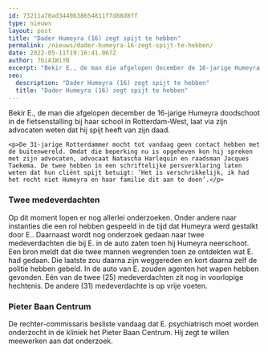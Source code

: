 ```yaml
---
id: 73211a70ad3440b38654811f7d88d8ff
type: nieuws
layout: post
title: "Dader Humeyra (16) zegt spijt te hebben"
permalink: /nieuws/dader-humeyra-16-zegt-spijt-te-hebben/
date: 2022-05-11T19:16:41.067Z
author: 7biA1WiYB
excerpt: "Bekir E., de man die afgelopen december de 16-jarige Humeyra doodschoot in de fietsenstalling bij haar school in Rotterdam-West, laat via zijn advocaten weten dat hij spijt heeft van zijn daad.  "
seo:
  description: "Dader Humeyra (16) zegt spijt te hebben"
  title: "Dader Humeyra (16) zegt spijt te hebben"
---
```

Bekir E., de man die afgelopen december de 16-jarige Humeyra doodschoot in de fietsenstalling bij haar school in Rotterdam-West, laat via zijn advocaten weten dat hij spijt heeft van zijn daad.  

    <p>De 31-jarige Rotterdammer mocht tot vandaag geen contact hebben met de buitenwereld. Omdat die beperking nu is opgeheven kon hij spreken met zijn advocaten, advocaat Natascha Harlequin en raadsman Jacques Taekema. De twee hebben in een schriftelijke persverklaring laten weten dat hun cliënt spijt betuigt: ‘Het is verschrikkelijk, ik had het recht niet Humeyra en haar familie dit aan te doen’.</p>
<h3>Twee medeverdachten</h3>
<p>Op dit moment lopen er nog allerlei onderzoeken. Onder andere naar instanties die een rol hebben gespeeld in de tijd dat Humeyra werd gestalkt door E.. Daarnaast wordt nog onderzoek gedaan naar twee medeverdachten die bij E. in de auto zaten toen hij Humeyra neerschoot. Een bron meldt dat die twee mannen wegrenden toen ze ontdekten wat E. had gedaan. Die laatste zou daarna zijn weggereden en kort daarna zelf de politie hebben gebeld. In de auto van E. zouden agenten het wapen hebben gevonden. Eén van de twee (25) medeverdachten zit nog in voorlopige hechtenis. De andere (31) medeverdachte is op vrije voeten.</p>
<h3>Pieter Baan Centrum</h3>
<p>De rechter-commissaris besliste vandaag dat E. psychiatrisch moet worden onderzocht in de kliniek het Pieter Baan Centrum. Hij zegt te willen meewerken aan dat onderzoek.</p>  
